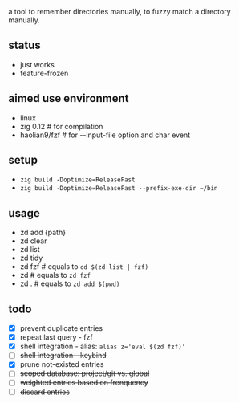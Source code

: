 a tool to remember directories manually, to fuzzy match a directory manually.

## status
* just works
* feature-frozen

## aimed use environment
* linux
* zig 0.12     # for compilation
* haolian9/fzf # for --input-file option and char event

## setup
* `zig build -Doptimize=ReleaseFast`
* `zig build -Doptimize=ReleaseFast --prefix-exe-dir ~/bin`

## usage
* zd add {path}
* zd clear
* zd list
* zd tidy
* zd fzf        # equals to `cd $(zd list | fzf)`
* zd            # equals to `zd fzf`
* zd .          # equals to `zd add $(pwd)`

## todo
* [x] prevent duplicate entries
* [x] repeat last query - fzf
* [x] shell integration - alias: `alias z='eval $(zd fzf)'`
* [ ] ~~shell integration - keybind~~
* [x] prune not-existed entries
* [ ] ~~scoped database: project/git vs. global~~
* [ ] ~~weighted entries based on frenquency~~
* [ ] ~~discard entries~~

